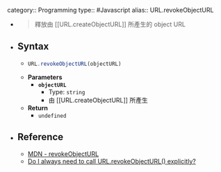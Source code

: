 category:: Programming
type:: #Javascript
alias:: URL.revokeObjectURL

- > 釋放由 [[URL.createObjectURL]] 所產生的 object URL
- ## Syntax
	- ```ts
	  URL.revokeObjectURL(objectURL)
	  ```
	- **Parameters**
		- **`objectURL`**
			- Type: `string`
			- 由 [[URL.createObjectURL]] 所產生
	- **Return**
		- `undefined`
- ## Reference
	- [MDN - revokeObjectURL](https://developer.mozilla.org/en-US/docs/Web/API/URL/revokeObjectURL_static)
	- [Do I always need to call URL.revokeObjectURL() explicitly?](https://stackoverflow.com/questions/49209756/do-i-always-need-to-call-url-revokeobjecturl-explicitly)